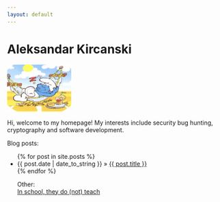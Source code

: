 ```yaml
---
layout: default
---
```


# Aleksandar Kircanski

<img src="images/smurf2.jpg" width="150" height="110" alt="hi" class="inline"/>

Hi, welcome to my homepage! My interests include security bug hunting, cryptography and software development.

Blog posts:

<ul class="posts">
{% for post in site.posts %}
  <li><span class="hero">{{ post.date | date_to_string }}</span> &raquo; <a href="{{ post.url }}">{{ post.title }}</a></li>
{% endfor %}


Other:
<br>
<a href="./in-school">In school, they do (not) teach</a> 
</br>

